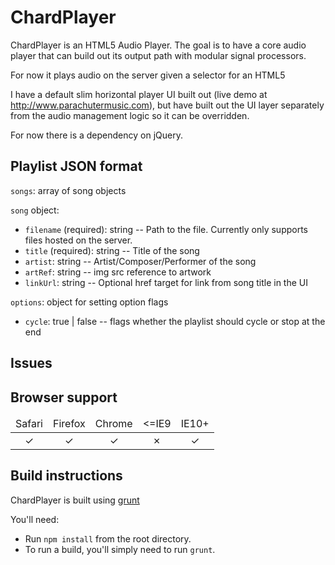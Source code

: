 ﻿# ChardPlayer

ChardPlayer is an HTML5 Audio Player. The goal is to have a core audio player that can build out its
output path with modular signal processors.

For now it plays audio on the server given a selector for an HTML5 <audio> element and a playlist JSON object

I have a default slim horizontal player UI built out (live demo at http://www.parachutermusic.com), but have built out the UI layer separately from the audio 
management logic so it can be overridden.

For now there is a dependency on jQuery.

## Playlist JSON format

`songs`: array of song objects

`song` object:

* `filename` (required): string -- Path to the file. Currently only supports files hosted on the server.
* `title` (required): string -- Title of the song
* `artist`: string -- Artist/Composer/Performer of the song
* `artRef`: string -- img src reference to artwork
* `linkUrl`: string -- Optional href target for link from song title in the UI

`options`: object for setting option flags
* `cycle`: true | false -- flags whether the playlist should cycle or stop at the end

## Issues


## Browser support

<table width="100%" style="text-align: center;">
  <thead>
    <tr>
      <td>Safari</td>
      <td>Firefox</td>
      <td>Chrome</td>
      <td>&lt;=IE9</td>
      <td>IE10+</td>
    </tr>
  </thead>
  <tbody>
    <tr>
      <td>&#x2713;</td>
      <td>&#x2713;</td>
      <td>&#x2713;</td>
      <td>&#x2717;</td>
      <td>&#x2713;</td>
    </tr>
  </tbody>
</table>



## Build instructions

ChardPlayer is built using [grunt](http://gruntjs.com)

You'll need:

* Run `npm install` from the root directory.
* To run a build, you'll simply need to run `grunt`.
